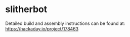 # slitherbot

Detailed build and assembly instructions can be found at:
https://hackaday.io/project/178463
